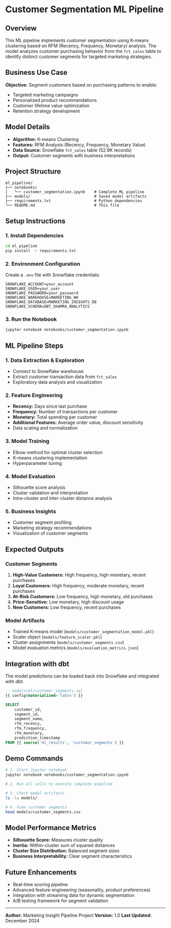# Customer Segmentation ML Pipeline

## Overview
This ML pipeline implements customer segmentation using K-means clustering based on RFM (Recency, Frequency, Monetary) analysis. The model analyzes customer purchasing behavior from the `fct_sales` table to identify distinct customer segments for targeted marketing strategies.

## Business Use Case
**Objective:** Segment customers based on purchasing patterns to enable:
- Targeted marketing campaigns
- Personalized product recommendations
- Customer lifetime value optimization
- Retention strategy development

## Model Details
- **Algorithm:** K-means Clustering
- **Features:** RFM Analysis (Recency, Frequency, Monetary Value)
- **Data Source:** Snowflake `fct_sales` table (52.9K records)
- **Output:** Customer segments with business interpretations

## Project Structure
```
ml_pipeline/
├── notebooks/
│   └── customer_segmentation.ipynb    # Complete ML pipeline
├── models/                            # Saved model artifacts
├── requirements.txt                   # Python dependencies
└── README.md                          # This file
```

## Setup Instructions

### 1. Install Dependencies
```bash
cd ml_pipeline
pip install -r requirements.txt
```

### 2. Environment Configuration
Create a `.env` file with Snowflake credentials:
```
SNOWFLAKE_ACCOUNT=your_account
SNOWFLAKE_USER=your_user
SNOWFLAKE_PASSWORD=your_password
SNOWFLAKE_WAREHOUSE=MARKETING_WH
SNOWFLAKE_DATABASE=MARKETING_INSIGHTS_DB
SNOWFLAKE_SCHEMA=DBT_SKAMRA_ANALYTICS
```

### 3. Run the Notebook
```bash
jupyter notebook notebooks/customer_segmentation.ipynb
```

## ML Pipeline Steps

### 1. Data Extraction & Exploration
- Connect to Snowflake warehouse
- Extract customer transaction data from `fct_sales`
- Exploratory data analysis and visualization

### 2. Feature Engineering
- **Recency:** Days since last purchase
- **Frequency:** Number of transactions per customer
- **Monetary:** Total spending per customer
- **Additional Features:** Average order value, discount sensitivity
- Data scaling and normalization

### 3. Model Training
- Elbow method for optimal cluster selection
- K-means clustering implementation
- Hyperparameter tuning

### 4. Model Evaluation
- Silhouette score analysis
- Cluster validation and interpretation
- Intra-cluster and inter-cluster distance analysis

### 5. Business Insights
- Customer segment profiling
- Marketing strategy recommendations
- Visualization of customer segments

## Expected Outputs

### Customer Segments
1. **High-Value Customers:** High frequency, high monetary, recent purchases
2. **Loyal Customers:** High frequency, moderate monetary, recent purchases
3. **At-Risk Customers:** Low frequency, high monetary, old purchases
4. **Price-Sensitive:** Low monetary, high discount usage
5. **New Customers:** Low frequency, recent purchases

### Model Artifacts
- Trained K-means model (`models/customer_segmentation_model.pkl`)
- Scaler object (`models/feature_scaler.pkl`)
- Cluster assignments (`models/customer_segments.csv`)
- Model evaluation metrics (`models/evaluation_metrics.json`)

## Integration with dbt

The model predictions can be loaded back into Snowflake and integrated with dbt:

```sql
-- models/ml/customer_segments.sql
{{ config(materialized='table') }}

SELECT
    customer_id,
    segment_id,
    segment_name,
    rfm_recency,
    rfm_frequency,
    rfm_monetary,
    prediction_timestamp
FROM {{ source('ml_results', 'customer_segments') }}
```

## Demo Commands

```bash
# 1. Start Jupyter notebook
jupyter notebook notebooks/customer_segmentation.ipynb

# 2. Run all cells to execute complete pipeline

# 3. Check model artifacts
ls -la models/

# 4. View customer segments
head models/customer_segments.csv
```

## Model Performance Metrics
- **Silhouette Score:** Measures cluster quality
- **Inertia:** Within-cluster sum of squared distances
- **Cluster Size Distribution:** Balanced segment sizes
- **Business Interpretability:** Clear segment characteristics

## Future Enhancements
- Real-time scoring pipeline
- Advanced feature engineering (seasonality, product preferences)
- Integration with streaming data for dynamic segmentation
- A/B testing framework for segment validation

---

**Author:** Marketing Insight Pipeline Project
**Version:** 1.0
**Last Updated:** December 2024
